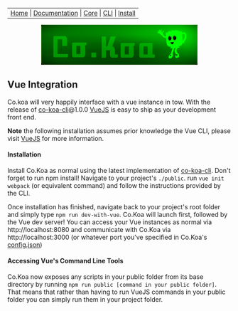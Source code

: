 <link rel='stylesheet' type='text/css' href='style.css' />
<table class="headerTable">
<tr class="headerTR">
<td class="headerTD">
<a title="Co.Koa on github" href="https://jaysaurus.github.io/Co.Koa">Home</a> |
<a title="Documentation" href="https://jaysaurus.github.io/Co.Koa/miniSite/Documentation.html">Documentation</a> |
<a title="co-koa-core on github" href="https://github.com/jaysaurus/co-koa-core">Core</a> |
<a title="co-koa-cli on github" href="https://github.com/jaysaurus/co-koa-cli">CLI</a> | <a href="https://github.com/jaysaurus/Co.Koa/wiki/Installation-&-Execution">Install</a>
</td>
</tr>
</table>

<a title="Co.Koa on github" href="https://jaysaurus.github.io/Co.Koa">
<img alt="Co.Koa header" title="Co.Koa" style="margin: 0 15%; width: 70%" src="https://raw.githubusercontent.com/jaysaurus/Co.Koa/master/siteStrapCoKoa.png?sanitize=true" />
</a>

## Vue Integration
Co.koa will very happily interface with a vue instance in tow.  With the release of [co-koa-cli](https://npmjs.com/co-koa-cli)@1.0.0 [VueJS](https://vuejs.org/) is easy to ship as your development front end.

**Note** the following installation assumes prior knowledge the Vue CLI, please visit [VueJS](https://vuejs.org/) for more information.
#### Installation
Install Co.Koa as normal using the latest implementation of [co-koa-cli](https://npmjs.com/co-koa-cli).  Don't forget to run npm install! Navigate to your project's `./public`.  run `vue init webpack` (or equivalent command) and follow the instructions provided by the CLI.

Once installation has finished, navigate back to your project's root folder and simply type `npm run dev-with-vue`.  Co.Koa will launch first, followed by the Vue dev server! You can access your Vue instances as normal via http://localhost:8080 and communicate with Co.Koa via http://localhost:3000 (or whatever port you've specified in Co.Koa's [config.json](Config.md))

#### Accessing Vue's Command Line Tools
Co.Koa now exposes any scripts in your public folder from its base directory by running `npm run public [command in your public folder]`.  That means that rather than having to run VueJS commands in your public folder you can simply run them in your project folder.
